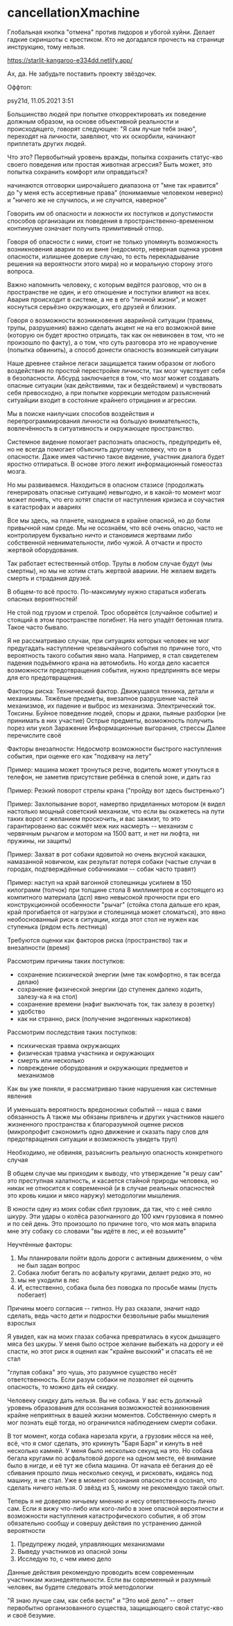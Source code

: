 # cancellationXmachine
Глобальная кнопка "отмена" против пидоров и убогой хуйни. Делает гадкие скриншоты с крестиком.
Кто не догадался прочесть на странице инструкцию, тому нельзя.

https://starlit-kangaroo-e334dd.netlify.app/

Ах, да. Не забудьте поставить проекту звёздочек.





Оффтоп:

psy21d,
11.05.2021 3:51

Большинство людей при попытке откорректировать их поведение должным образом, на основе объективной реальности и происходящего, говорят следующее: "Я сам лучше тебя знаю", переходят на личности, заявляют, что их оскорбили, начинают приплетать других людей.

Что это? Первобытный уровень вражды, попытка сохранить статус-кво своего поведения или простая животная агрессия? Быть может, это попытка сохранить комфорт или оправдаться?

начинаются отговорки широчайшего диапазона от "мне так нравится" до "у меня есть ассертивные права" (понимаемые человеком неверно) и "ничего же не случилось, и не случится, наверное"

Говорить им об опасности и ложности их поступков и допустимости способов организации их поведения в пространственно-временном континууме означает получить примитивный отпор.

Говоря об опасности с ними, стоит не только упомянуть возможность возникновения аварии по их вине (недосмотр, неверная оценка уровня опасности, излишнее доверие случаю, то есть перекладывание решения на вероятности этого мира) но и моральную сторону этого вопроса.

Важно напомнить человеку, с которым ведётся разговор, что он в пространстве не один, и его отношение и поступки влияют на всех. Авария происходит в системе, а не в его "личной жизни", и может коснуться серьёзно окружающих, его друзей и близких.

Говоря о возможности возникновения аварийной ситуации (травмы, трупы, разрушения) важно сделать акцент не на его возможной вине (которую он будет яростно отрицать, так как он невиновен в том, что не произошло по факту), а о том, что суть разговора это не нравоучение (попытка обвинить), а способ донести опасность возникшей ситуации

Наше древнее стайное легаси защищается таким образом от любого воздействия по простой перестройке личности, так мозг чувствует себя в безопасности. Абсурд заключается в том, что мозг может создавать опасные ситуации (как действиями, так и бездействием) и чувствовать себя превосходно, а при попытке коррекции методом разъяснений ситуайции входит в состояние крайнего отрицания и агрессии.

Мы в поиске наилучших способов воздействия и перепрограммирования личности на большую внимательность, вовлечённость в ситуативность и окружающее пространство.

Системное видение помогает распознать опасность, предупредить её, но не всегда помогает объяснить другому человеку, что он в опасности. Даже имея частично такое видение, участник диалога будет яростно отпираться. В основе этого лежит информационный гомеостаз мозга.

Но мы развиваемся. Находиться в опасном стазисе (продолжать генерировать опасные ситуации) невыгодно, и в какой-то момент мозг может понять, что его хотят спасти от наступления кризиса и соучастия в катастрофах и авариях

Все мы здесь, на планете, находимся в крайне опасной, но до боли привычной нам среде. Мы не осознаём, что всё очень опасно, часто не контролируем буквально ничто и становимся жертвами либо собственной невнимательности, либо чужой. А отчасти и просто жертвой оборудования.

Так работает естественный отбор. Трупы в любом случае будут (мы смертны), но мы не хотим стать жертвой авариии. Не желаем видеть смерть и страдания друзей.

В общем-то всё просто. По-максимуму нужно стараться избегать опасных вероятностей!

Не стой под грузом и стрелой. Трос оборвётся (случайное событие) и стоящий в этом пространстве погибнет. На него упадёт бетонная плита. Такое часто бывало. 

Я не рассматриваю случаи, при ситуациях которых человек не мог предугадать наступление чрезвычайного события по причине того, что вероятность такого события явно мала. Например, я стал свидетелем падения подъёмного крана на автомобиль.
Но когда дело касается возможности предотвращения события, нужно предпринять все меры для его предотвращения.

Факторы риска:
Технический фактор. Движущаяся техника, детали и механизмы. Тяжёлые предметы, внезапное разрушение частей механизмов, их падение и выброс из механизма. 
Электрический ток.
Токсины.
Буйное поведение людей, споры и драки, пьяные разборки (не принимать в них участие)
Острые предметы, возможность получить порез или укол
Заражение
Информационные выгорания, стрессы
Далее перечислите своё

Факторы внезапности:
Недосмотр возможности быстрого наступления события, при оценке его как "подхвачу на лету"

Пример: машина может тронуться резче, водитель может уткнуться в телефон, не заметив присутствие ребёнка в слепой зоне, и дать газ

Пример: Резкий поворот стрелы крана ("пройду вот здесь быстренько")

Пример: Захлопывание ворот, намертво приделанных мотором (я видел настолько мощный советский механизм, что если вы окажетесь на пути таких ворот с желанием проскочить, и вас зажмэт, то это гарантированно вас сожмёт меж них насмерть -- механизм с червячным рычагом и мотором на 1500 ватт, и нет ни люфта, ни пружины, ни защиты)

Пример: Захват в рот собаки ядовитой но очень вкусной какашки, намазанной новичком, как результат потеря собаки (частые случаи в городах, подтверждённые собачниками -- собак часто травят)

Пример: наступ на край вагонной столешницы усилием в 150 килограмм (толчок) при толщине стола 8 миллиметров и состоящего из компитного материала (дсп) явно невысокой прочности при его конструкционной особенности "рычаг" (стойка стола дальше его края, край прогибается от нагрузки и столешница может сломаться), это явно необоснованный риск в ситуации, когда этот стол не нужен как ступенька (рядом есть лестница)

Требуются оценки как факторов риска (пространство) так и внезапности (время)

Рассмотрим причины таких поступков:
- сохранение психической энергии (мне так комфортно, я так всегда делаю)
- сохранение физической энергии (до ступенек далеко ходить, залезу-ка я на стол)
- сохранение времени (нафиг выключать ток, так залезу в розетку)
- удобство
- как ни странно, риск (получение эндогенных наркотиков)

Рассмотрим последствия таких поступков:
- психическая травма окружающих
- физическая травма участника и окружающих
- смерть или несколько
- повреждение оборудования и окружающих предметов и механизмов

Как вы уже поняли, я рассматриваю такие нарушения как системные явления

И уменьшать вероятность вредоносных событий -- наша с вами обязанность
А также мы обязаны привлечь и других участников нашего жизненного пространства к благоразумной оценке рисков (микропрофит сэкономить одно движение и сказать пару слов для предотвращения ситуации и возможность увидеть труп)

Необходимо, не обвиняя, разъяснить реальную опасность конкретного случая

В общем случае мы приходим к выводу, что утверждение "я решу сам" это преступная халатность, и касается стайной природы человека, но никак не относится к современной (и в случае реальных опасностей это кровь кишки и мясо наружу) методологии мышления.

В юности одну из моих собак сбил грузовик, да так, что с неё сняло шкуру. Эти удары о колёса разогнанного до 100 кмч грузовика я помню и по сей день. 
Это произошло по причине того, что моя мать впарила мне эту собаку со словами "вы идёте в лес, и её возьмите"

Неучтённые факторы: 
1. Мы планировали пойти вдоль дороги с активным движением, о чём не был задан вопрос
2. Собака любит бегать по асфальту кругами, делает редко это, но
3. мы не уходили в лес
4. И, естественно, собака была без поводка по просьбе мамы (пусть побегает)

Причины моего согласия -- гипноз. Ну раз сказали, значит надо сделать, ведь часто дети и подростки безвольные рабы мышления взрослых

Я увидел, как на моих глазах собачка превратилась в кусок дышащего мяса без шкуры.
У меня было острое желание выбежать на дорогу и её спасти, но этот риск я оценил как "крайне высокий" и спасать её не стал

"глупая собака" это чушь, это разумное существо несёт ответственность. Если разум собаки не позволяет ей оценить опасность, то можно дать ей скидку.

Человеку скидку дать нельзя. Вы не собака. У вас есть должный уровень образования для осознания возможностей возникновения крайне неприятных в вашей жизни моментов. Собственную смерть я мог познать ещё тогда, но ограничился наблюдением смерти собаки. 

В тот момент, когда собака нарезала круги, а грузовик нёсся на неё, всё, что я смог сделать, это крикнуть "Баря Баря" и кинуть в неё несколько камней. У меня было несколько секунд на это. Но собака бегала кругами по асфальтовой дороге на одном месте, её внимание было в нигде, и её тут же сбила машина. От начала её бегания до её сбивания прошло лишь несколько секунд, и рисковать, кидаясь под машину, я не стал. Уже в момент осознания опасности я осознал, что сделать ничего нельзя. 0 звёзд из 5, никому не рекомендую такой опыт.

Теперь я не доверяю ничьему мнению и несу ответственность лично сам. Если я вижу что-либо или кого-либо в зоне опасной вероятности и возможности наступления катастрофического события, я об этом обязательно сообщу и совершу действия по устранению данной вероятности

1. Предупрежу людей, управляющих механизмами
2. Выведу участников из опасной зоны
3. Исследую то, с чем имею дело

Данные действия рекомендую проводить всем современным участникам жизнедеятельности. Если вы современный и разумный человек, вы будете следовать этой методологии

"Я знаю лучше сам, как себя вести" и "Это моё дело" -- ответ первобытно организованного существа, защищающего свой статус-кво и своё безумие.
